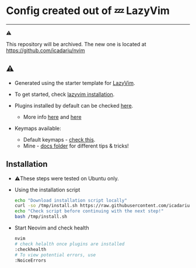 # Config created out of 💤 LazyVim

----------------------------
⚠️ 

This repository will be archived. The new one is located at <https://github.com/icadariu/nvim>

⚠️
----------------------------

* Generated using the starter template for [LazyVim](https://github.com/LazyVim/LazyVim).
* To get started, check [lazyvim installation](https://lazyvim.github.io/installation).

* Plugins installed by default can be checked [here](https://www.lazyvim.org/plugins).
  * More info [here](https://lazy.folke.io/spec) and [here](http://www.lazyvim.org/configuration/plugins)

* Keymaps available:
  * Default keymaps - [check this](https://www.lazyvim.org/keymaps#general).
  * Mine - [docs folder](/docs/Good_to_know.md) for different tips & tricks!

## Installation

* :warning:These steps were tested on Ubuntu only.

* Using the installation script

  ```sh
  echo "Download installation script locally"
  curl -so /tmp/install.sh https://raw.githubusercontent.com/icadariu/nvim/refs/heads/main/scripts/install.sh
  echo "Check script before continuing with the next step!"
  bash /tmp/install.sh
  ```

* Start Neovim and check health

  ```sh
  nvim
  # check helalth once plugins are installed
  :checkhealth
  # To view potential errors, use
  :NoiceErrors
  ```
